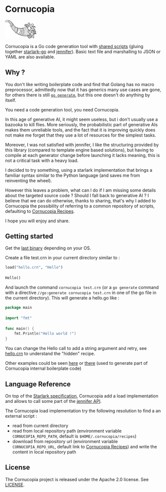 # Cornucopia

<img src="https://github.com/dvaumoron/cornucopia/raw/main/logo/cornucopialogo.png" width="100">

Cornucopia is a Go code generation tool with [shared scripts](https://github.com/dvaumoron/cornucopiarecipes) (gluing together [starlark-go](https://pkg.go.dev/go.starlark.net/starlark) and [jennifer](https://pkg.go.dev/github.com/dave/jennifer)). Basic text file and marshalling to JSON or YAML are also available.

## Why ?

You don't like writing boilerplate code and find that Golang has no macro preprocessor, admittedly now that it has generics many use cases are gone, for others there is still [`go generate`](https://go.dev/blog/generate), but this one doesn't do anything by itself.

You need a code generation tool, you need Cornucopia.

In this age of generative AI, it might seem useless, but i don't usually use a bazooka to kill flies. More seriously, the probabilistic part of generative AIs makes them unreliable tools, and the fact that it is improving quickly does not make me forget that they use a lot of resources for the simplest tasks.

Moreover, I was not satisfied with jennifer, I like the structuring provided by this library (compared to template engine based solutions), but having to compile at each generator change before launching it lacks meaning, this is not a critical task with a heavy load.

I decided to try something, using a starlark implementation that brings a familiar syntax similar to the Python language (and saves me from reinventing the wheel).

However this leaves a problem, what can I do if I am missing some details about the targeted source code ? Should I fall back to generative AI ? I believe that we can do otherwise, thanks to sharing, that's why I added to Cornucopia the possibility of referring to a common repository of scripts, defaulting to [Cornucopia Recipes](https://github.com/dvaumoron/cornucopiarecipes).

I hope you will enjoy and share.

## Getting started

Get the [last binary](releases) depending on your OS.

Create a file test.crn in your current directory similar to :

```Python
load("hello.crn", "Hello")

Hello()
```

And launch the command `cornucopia test.crn` (or a `go generate` command with a directive `//go:generate cornucopia test.crn` in one of the go file in the current directory). This will generate a hello.go like :

```Go
package main

import "fmt"

func main() {
    fmt.Println("Hello world !")
}
```

You can change the Hello call to add a string argument and retry, see [hello.crn](https://github.com/dvaumoron/cornucopiarecipes/blob/main/hello.crn) to understand the "hidden" recipe.

Other examples could be seen [here](examples) or [there](glu/go/self.crn) (used to generate part of Cornucopia internal boilerplate code)

## Language Reference

On top of the [Starlark specification](https://github.com/google/starlark-go/blob/master/doc/spec.md), Cornucopia add a load implementation and allows to call some part of the [jennifer API](https://pkg.go.dev/github.com/dave/jennifer/jen).

The Cornucopia load implementation try the following resolution to find a an external script :

- read from current directory
- read from local repository path (environment variable `CORNUCOPIA_REPO_PATH`, default is `$HOME/.cornucopia/recipes`)
- download from repository url (environment variable `CORNUCOPIA_REPO_URL`, default link to [Cornucopia Recipes](https://github.com/dvaumoron/cornucopiarecipes)) and write the content in local repository path

## License

The Cornucopia project is released under the Apache 2.0 license. See [LICENSE](LICENSE).
